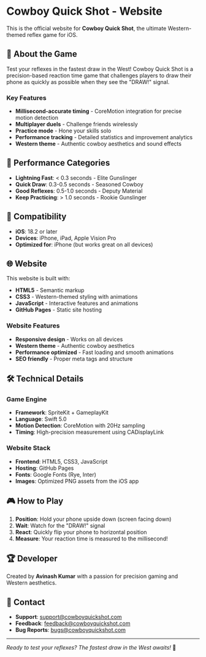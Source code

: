 # Cowboy Quick Shot - Website

This is the official website for **Cowboy Quick Shot**, the ultimate Western-themed reflex game for iOS.

## 🤠 About the Game

Test your reflexes in the fastest draw in the West! Cowboy Quick Shot is a precision-based reaction time game that challenges players to draw their phone as quickly as possible when they see the "DRAW!" signal.

### Key Features
- **Millisecond-accurate timing** - CoreMotion integration for precise motion detection
- **Multiplayer duels** - Challenge friends wirelessly
- **Practice mode** - Hone your skills solo
- **Performance tracking** - Detailed statistics and improvement analytics
- **Western theme** - Authentic cowboy aesthetics and sound effects

## 🎯 Performance Categories

- **Lightning Fast**: < 0.3 seconds - Elite Gunslinger
- **Quick Draw**: 0.3-0.5 seconds - Seasoned Cowboy  
- **Good Reflexes**: 0.5-1.0 seconds - Deputy Material
- **Keep Practicing**: > 1.0 seconds - Rookie Gunslinger

## 📱 Compatibility

- **iOS**: 18.2 or later
- **Devices**: iPhone, iPad, Apple Vision Pro
- **Optimized for**: iPhone (but works great on all devices)

## 🌐 Website

This website is built with:
- **HTML5** - Semantic markup
- **CSS3** - Western-themed styling with animations
- **JavaScript** - Interactive features and animations
- **GitHub Pages** - Static site hosting

### Website Features
- **Responsive design** - Works on all devices
- **Western theme** - Authentic cowboy aesthetics
- **Performance optimized** - Fast loading and smooth animations
- **SEO friendly** - Proper meta tags and structure

## 🛠️ Technical Details

### Game Engine
- **Framework**: SpriteKit + GameplayKit
- **Language**: Swift 5.0
- **Motion Detection**: CoreMotion with 20Hz sampling
- **Timing**: High-precision measurement using CADisplayLink

### Website Stack
- **Frontend**: HTML5, CSS3, JavaScript
- **Hosting**: GitHub Pages
- **Fonts**: Google Fonts (Rye, Inter)
- **Images**: Optimized PNG assets from the iOS app

## 🎮 How to Play

1. **Position**: Hold your phone upside down (screen facing down)
2. **Wait**: Watch for the "DRAW!" signal
3. **React**: Quickly flip your phone to horizontal position
4. **Measure**: Your reaction time is measured to the millisecond!

## 🏆 Developer

Created by **Avinash Kumar** with a passion for precision gaming and Western aesthetics.

## 📧 Contact

- **Support**: support@cowboyquickshot.com
- **Feedback**: feedback@cowboyquickshot.com
- **Bug Reports**: bugs@cowboyquickshot.com

---

*Ready to test your reflexes? The fastest draw in the West awaits!* 🤠